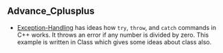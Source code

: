 ## Advance_Cplusplus
+ [Exception-Handling](Exception-Handling) has ideas how `try`, `throw`, and `catch` commands in C++ works. It throws an error if any number is divided by zero. This example is written in Class which gives some ideas about class also.  
